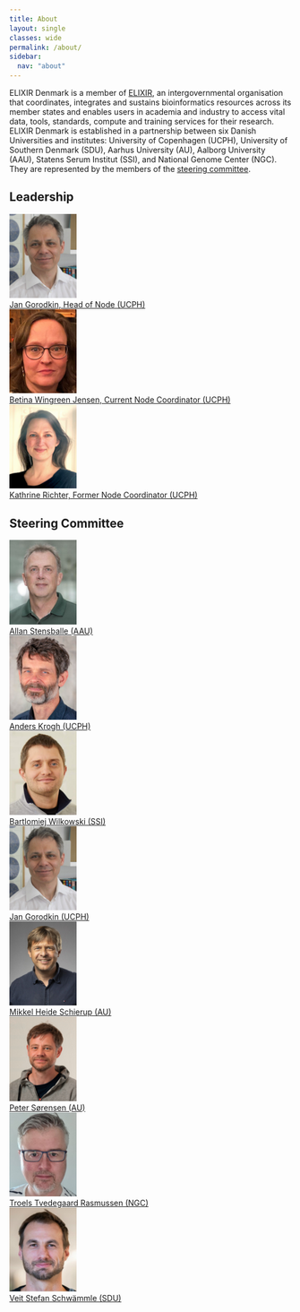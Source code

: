 ```yaml
---
title: About
layout: single
classes: wide
permalink: /about/
sidebar:
  nav: "about"
---
```


ELIXIR Denmark is a member of [ELIXIR](https://elixir-europe.org/), an intergovernmental organisation that coordinates, integrates and sustains bioinformatics resources across its member states and enables users in academia and industry to access vital data, tools, standards, compute and training services for their research. ELIXIR Denmark is established in a partnership between six Danish Universities and institutes: University of Copenhagen (UCPH), University of Southern Denmark (SDU), Aarhus University (AU), Aalborg University (AAU), Statens Serum Institut (SSI), and National Genome Center (NGC). They are represented by the members of the [steering committee](/about/#steering-committee). 

## Leadership

<div id="images">
    <a href="">
        <img alt="Jan Gorodkin" src="/_pages/about_Jan-Gorodkin.jpg" width="120" />
        <div class="caption" width="90">Jan Gorodkin, Head of Node (UCPH)</div>
    </a>
    <a href="">
        <img alt="Betina Wingreen Jensen" src="/_pages/about_Betina-W-Jensen.jpg" width="120" />
        <div class="caption" width="90">Betina Wingreen Jensen, Current Node Coordinator (UCPH)</div>
    </a>
    <a href="">
        <img alt="Kathrine Richter" src="/_pages/about_Kathrine_Richter.jpg" width="120" />
        <div class="caption" width="90">Kathrine Richter, Former Node Coordinator (UCPH)</div>
    </a>
</div>

## Steering Committee

<div id="images">
    <a href="">
        <img alt="Allan Stensballe" src="/_pages/about_SC_Allan-Stensballe.jpg" width="120" />
        <div class="caption" width="90">Allan Stensballe (AAU)</div>
    </a>
    <a href="">
        <img alt="Anders Krogh" src="/_pages/about_SC_Anders-Krogh.jpg" width="120" />
        <div class="caption" width="90">Anders Krogh (UCPH)</div>
    </a>
    <a href="">
        <img alt="Bartlomiej Wilkowski" src="/_pages/about_SC_Bart_Wilkowski.jpg" width="120" />
        <div class="caption" width="90">Bartlomiej Wilkowski (SSI)</div>
    </a>
    <a href="">
        <img alt="Jan Gorodkin" src="/_pages/about_Jan-Gorodkin.jpg" width="120" />
        <div class="caption" width="90">Jan Gorodkin (UCPH)</div>
    </a>
    <a href="">
        <img alt="Mikkel Heide Schierup" src="/_pages/about_SC_Mikkel_Heide_Schierup.jpg" width="120"  />
        <div class="caption" width="90">Mikkel Heide Schierup (AU)</div>
    </a>
    <a href="">
        <img alt="Peter Sørensen" src="/_pages/about_SC_Peter-Soerensen.jpg" width="120" />
        <div class="caption" width="90">Peter Sørensen (AU)</div>
    </a>
    <a href="">
        <img alt="Troels Tvedegaard Rasmussen" src="/_pages/about_SC_Troels-T-Rasmussen.jpg" width="120" />
        <div class="caption" width="90">Troels Tvedegaard Rasmussen (NGC)</div>
    </a>
    <a href="">
        <img alt="Veit Stefan Schwämmle" src="/_pages/about_SC_Veit_Schwammle.jpg" width="120" />
        <div class="caption" width="90">Veit Stefan Schwämmle (SDU)</div>
    </a>
</div>



